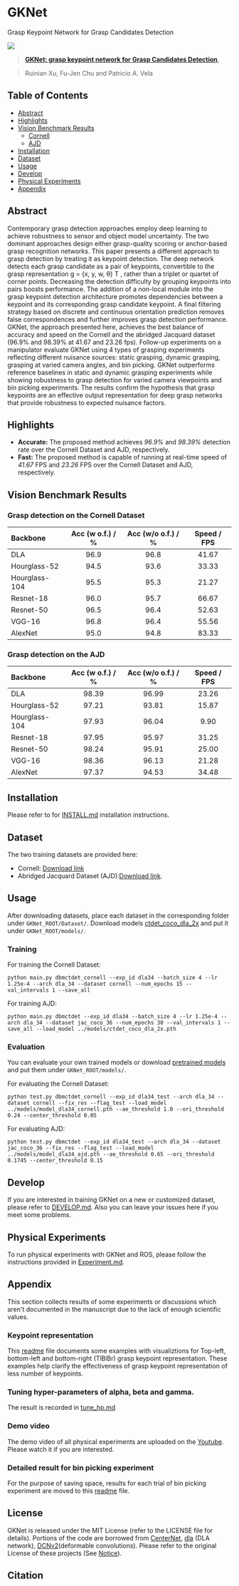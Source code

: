 # GKNet
Grasp Keypoint Network for Grasp Candidates Detection

![](https://github.com/ivalab/GraspKpNet/blob/main/demo/fig_ill_mul_resized.png)

>[**GKNet: grasp keypoint network for Grasp Candidates Detection**](),

> Ruinian Xu, Fu-Jen Chu and Patricio A. Vela

## Table of Contents
- [Abstract](#Abstract)
- [Highlights](#Highlights)
- [Vision Benchmark Results](#Vision-Benchmark-Results)
  * [Cornell](#Grasp-detection-on-the-Cornell-Dataset)
  * [AJD](#Grasp-detection-on-the-AJD)
- [Installation](#Installation)
- [Dataset](#Dataset)
- [Usage](#Usage)
- [Develop](#Develop)
- [Physical Experiments](#Physical-Experiments)
- [Appendix](#Appendix)

## Abstract
Contemporary grasp detection approaches employ deep learning to achieve robustness to sensor and object model
uncertainty. The two dominant approaches design either grasp-quality scoring or anchor-based grasp recognition
networks. This paper presents a different approach to grasp detection by treating it as keypoint detection. The deep
network detects each grasp candidate as a pair of keypoints, convertible to the grasp representation g = {x, y, w, θ} T ,
rather than a triplet or quartet of corner points. Decreasing the detection difficulty by grouping keypoints into pairs boosts
performance. The addition of a non-local module into the grasp keypoint detection architecture promotes dependencies
between a keypoint and its corresponding grasp candidate keypoint. A final filtering strategy based on discrete and
continuous orientation prediction removes false correspondences and further improves grasp detection performance.
GKNet, the approach presented here, achieves the best balance of accuracy and speed on the Cornell and the abridged
Jacquard dataset (96.9% and 98.39% at 41.67 and 23.26 fps). Follow-up experiments on a manipulator evaluate GKNet
using 4 types of grasping experiments reflecting different nuisance sources: static grasping, dynamic grasping, grasping
at varied camera angles, and bin picking. GKNet outperforms reference baselines in static and dynamic grasping
experiments while showing robustness to grasp detection for varied camera viewpoints and bin picking experiments.
The results confirm the hypothesis that grasp keypoints are an effective output representation for deep grasp networks
that provide robustness to expected nuisance factors.

## Highlights
- **Accurate:** The proposed method achieves *96.9%* and *98.39%* detection rate over the Cornell Dataset and AJD, respectively.
- **Fast:** The proposed method is capable of running at real-time speed of *41.67* FPS and *23.26* FPS over the Cornell Dataset and AJD, respectively.

## Vision Benchmark Results
### Grasp detection on the Cornell Dataset
| Backbone     |  Acc (w o.f.) / %   |  Acc (w/o o.f.) / %   | Speed / FPS  |
|:-------------|:---------------:|:---------------:|:------------:|
|DLA           |       96.9      |       96.8      |     41.67    |
|Hourglass-52  |       94.5      |       93.6      |     33.33    |
|Hourglass-104 |       95.5      |       95.3      |     21.27    |
|Resnet-18     |       96.0      |       95.7      |     66.67    |
|Resnet-50     |       96.5      |       96.4      |     52.63    |
|VGG-16        |       96.8      |       96.4      |     55.56    |
|AlexNet       |       95.0      |       94.8      |     83.33    |

### Grasp detection on the AJD
| Backbone     |  Acc (w o.f.) / %   |  Acc (w/o o.f.) / %   | Speed / FPS  |
|:-------------|:---------------:|:---------------:|:------------:|
|DLA           |       98.39      |       96.99      |     23.26    |
|Hourglass-52  |       97.21      |       93.81      |     15.87    |
|Hourglass-104 |       97.93      |       96.04      |      9.90    |
|Resnet-18     |       97.95      |       95.97      |     31.25    |
|Resnet-50     |       98.24      |       95.91      |     25.00    |
|VGG-16        |       98.36      |       96.13      |     21.28    |
|AlexNet       |       97.37      |       94.53      |     34.48    |

## Installation
Please refer to for [INSTALL.md](readme/INSTALL.md) installation instructions.

## Dataset
The two training datasets are provided here:
- Cornell: [Download link](https://www.dropbox.com/sh/x4t8p2wrqnfevo3/AAC2gLawRtm-986_JWxE0w0Za?dl=0)
- Abridged Jacquard Dataset (AJD):[Download link](https://www.dropbox.com/sh/nikrxio9mbkxpub/AADpt-6MKbZFEO8wCmbT1Y3xa?dl=0).

## Usage
After downloading datasets, place each dataset in the corresponding folder under `GKNet_ROOT/Dataset/`. 
Download models [ctdet_coco_dla_2x](https://www.dropbox.com/sh/eicrmhhay2wi8fy/AAAGrToUcdp0tO-F732Xhsxwa?dl=0) and put it under `GKNet_ROOT/models/`.
### Training
For training the Cornell Dataset:
~~~
python main.py dbmctdet_cornell --exp_id dla34 --batch_size 4 --lr 1.25e-4 --arch dla_34 --dataset cornell --num_epochs 15 --val_intervals 1 --save_all
~~~

For training AJD:
~~~
python main.py dbmctdet --exp_id dla34 --batch_size 4 --lr 1.25e-4 --arch dla_34 --dataset jac_coco_36 --num_epochs 30 --val_intervals 1 --save_all --load_model ../models/ctdet_coco_dla_2x.pth
~~~

### Evaluation
You can evaluate your own trained models or download [pretrained models](https://www.dropbox.com/sh/eicrmhhay2wi8fy/AAAGrToUcdp0tO-F732Xhsxwa?dl=0) and put them under `GKNet_ROOT/models/`.

For evaluating the Cornell Dataset:
~~~
python test.py dbmctdet_cornell --exp_id dla34_test --arch dla_34 --dataset cornell --fix_res --flag_test --load_model ../models/model_dla34_cornell.pth --ae_threshold 1.0 --ori_threshold 0.24 --center_threshold 0.05
~~~

For evaluating AJD:
~~~
python test.py dbmctdet --exp_id dla34_test --arch dla_34 --dataset jac_coco_36 --fix_res --flag_test --load_model ../models/model_dla34_ajd.pth --ae_threshold 0.65 --ori_threshold 0.1745 --center_threshold 0.15
~~~

## Develop
If you are interested in training GKNet on a new or customized dataset, please refer to [DEVELOP.md](https://github.com/ivalab/GraspKpNet/blob/master/readme/DEVELOP.md). Also you can leave your issues here if you meet some problems.

## Physical Experiments
To run physical experiments with GKNet and ROS, please follow the instructions provided in [Experiment.md](https://github.com/ivalab/GraspKpNet/blob/master/readme/experiment.md).

## Appendix
This section collects results of some experiments or discussions which aren't documented in the manuscript due to the lack of enough scientific values.

### Keypoint representation
This [readme](https://github.com/ivalab/GraspKpNet/blob/main/readme/kp_rep.md) file documents some examples with visualiztions for Top-left, bottom-left and bottom-right (TlBlBr) grasp keypoint representation. These
examples help clarify the effectiveness of grasp keypoint representation of less number of keypoints.

### Tuning hyper-parameters of alpha, beta and gamma.
The result is recorded in [tune_hp.md](https://github.com/ivalab/GraspKpNet/blob/main/readme/tune_kp.md) 

### Demo video
The demo video of all physical experiments are uploaded on the [Youtube](https://www.youtube.com/watch?v=Q8-Kr8Q9vC0). Please watch it if you are interested.

### Detailed result for bin picking experiment
For the purpose of saving space, results for each trial of bin picking experiment are moved to this [readme]() file. 

## License
GKNet is released under the MIT License (refer to the LICENSE file for details).
Portions of the code are borrowed from [CenterNet](https://github.com/xingyizhou/CenterNet), [dla](https://github.com/ucbdrive/dla) (DLA network), [DCNv2](https://github.com/CharlesShang/DCNv2)(deformable convolutions). Please refer to the original License of these projects (See [Notice](https://github.com/ivalab/GKNet/blob/master/NOTICE)).

## Citation
